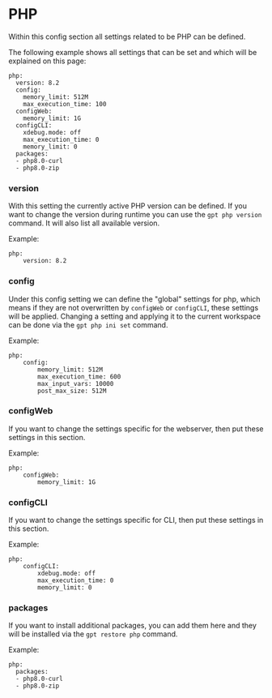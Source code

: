 # PHP

Within this config section all settings related to be PHP can be defined.

The following example shows all settings that can be set and which will be explained on this page:

```yaml:line-numbers {1}
php:
  version: 8.2
  config:
    memory_limit: 512M
    max_execution_time: 100
  configWeb:
    memory_limit: 1G
  configCLI:
    xdebug.mode: off
    max_execution_time: 0
    memory_limit: 0
  packages:
  - php8.0-curl
  - php8.0-zip
```

### version
With this setting the currently active PHP version can be defined. If you want to change the version during runtime you can use the `gpt php version` command. It will also list all available version.

Example:
```yaml:line-numbers {1}
php:
    version: 8.2
```

### config
Under this config setting we can define the "global" settings for php, which means if they are not overwritten by `configWeb` or `configCLI`, these settings will be applied. Changing a setting and applying it to the current workspace can be done via the `gpt php ini set` command.

Example:
```yaml:line-numbers {1}
php:
    config:
        memory_limit: 512M
        max_execution_time: 600
        max_input_vars: 10000
        post_max_size: 512M
```

### configWeb <Badge type="info" text="since v0.4.0" />
If you want to change the settings specific for the webserver, then put these settings in this section.

Example:
```yaml:line-numbers {1}
php:
    configWeb:
        memory_limit: 1G
```

### configCLI <Badge type="info" text="since v0.4.0" />
If you want to change the settings specific for CLI, then put these settings in this section.

Example:
```yaml:line-numbers {1}
php:
    configCLI:
        xdebug.mode: off
        max_execution_time: 0
        memory_limit: 0
```

### packages <Badge type="info" text="since v0.4.0" />
If you want to install additional packages, you can add them here and they will be installed via the `gpt restore php` command.

Example:
```yaml:line-numbers {1}
php:
  packages:
  - php8.0-curl
  - php8.0-zip
```